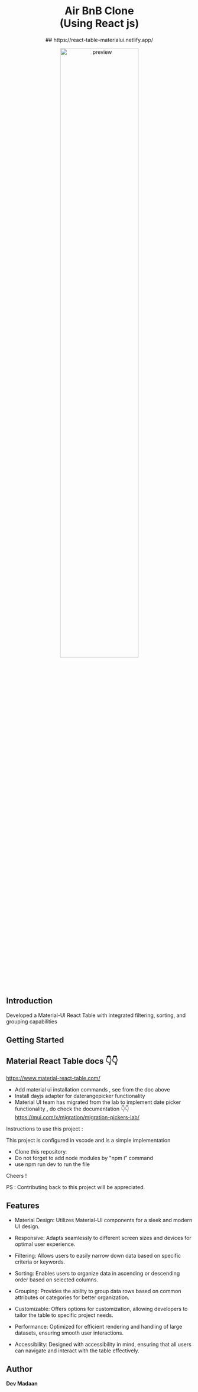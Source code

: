 ﻿<div align="center"><h1><b>Air BnB Clone</b><br> (Using React js)</h1>
## https://react-table-materialui.netlify.app/

<img alt="preview" src="https://codesandbox.io/api/v1/sandboxes/r895w9/screenshot.png" width="65%"></div>

## Introduction
Developed a Material-UI React Table with integrated filtering, sorting, and grouping capabilities

## Getting Started

## Material React Table docs 👇👇
https://www.material-react-table.com/

* Add material ui installation commands , see from the doc above
* Install dayjs adapter for daterangepicker functionality
* Material UI team has migrated from the lab to implement date picker functionality , do check the documentation  👇👇
https://mui.com/x/migration/migration-pickers-lab/

Instructions to use this project :

This project is configured in vscode and is a simple implementation

  * Clone this repository.
  * Do not forget to add node modules by "npm i" command
  * use npm run dev to run the file
    
Cheers !

PS : Contributing back to this project will be appreciated.

## Features
 * Material Design: Utilizes Material-UI components for a sleek and modern UI design.

 * Responsive: Adapts seamlessly to different screen sizes and devices for optimal user experience.

 * Filtering: Allows users to easily narrow down data based on specific criteria or keywords.

 * Sorting: Enables users to organize data in ascending or descending order based on selected columns.

 * Grouping: Provides the ability to group data rows based on common attributes or categories for better organization.

 * Customizable: Offers options for customization, allowing developers to tailor the table to specific project needs.

 * Performance: Optimized for efficient rendering and handling of large datasets, ensuring smooth user interactions.

 * Accessibility: Designed with accessibility in mind, ensuring that all users can navigate and interact with the table effectively.

## Author 

**Dev Madaan**




